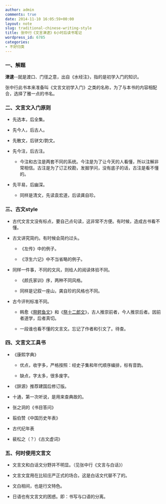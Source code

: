 ```yaml
---
author: admin
comments: true
date: 2014-11-10 16:05:59+00:00
layout: note
slug: traditional-chinese-writing-style
title: 张中行《文言津逮》6小时后读书笔记
wordpress_id: 6785
categories:
- 不好归类
---
```


### 一、解题



**津逮**--就是渡口、门径之意，出自《水经注》，指的是初学入门的知识。

张中行此书本来准备叫《文言文初学入门》之类的名称，为了与本书的内容相配合，选择了雅一点的书名。



### 二、文言文入门原则







  * 先选本，后全集。


  * 先今人，后古人。


  * 先散文，后骈文/韵文。


  * 先今注，后古注。



    * 今注和古注是两套不同的系统。今注是为了让今天的人看懂，所以注解非常相信。古注是为了订正校勘，发掘学问，没有底子的话，古注是看不懂的。




  * 先平易，后幽深。



    * 同样是清文，先读袁宏道，后读龚自珍。







### 三、古文style







  * 古代文言文没有标点，要自己点句读，这非常不方便。有时候，造成古书看不懂。


  * 古文讲究简约。有时候会简约过头。 



    * 《左传》中的例子。


    * 《浮生六记》中不当省略的例子。




  * 同样一件事，不同的文风，则给人的阅读体验不同。 



    * 《颜氏家训》序，两种不同风格。


    * 同样是记叙一座山，龚自珍的风格也不同。




  * 古今评判标准不同。 



    * 韩愈《[祭鳄鱼文](http://baike.baidu.com/view/1405263.htm?f)》和《[祭十二郎文](http://baike.baidu.com/view/738839.htm)》，古人推崇前者，今人推崇后者。因前者道学，后者真切。 


    * 一段谁也看不懂的文言文。忘记了作者和引文了。待查。







### 四、文言文工具书







  * 《康熙字典》 



    * 优点，收字多，严格按照：经史子集和年代顺序编排，标有音韵。


    * 缺点，字太多，很多废字。




  * 《辞源》推荐建国后修订版。


  * 十通，第一次听说，是用来查典故的。


  * 张之洞的《书目答问》


  * 翦伯赞《中国历史年表》


  * 古代纪年表


  * 裴松之（？）《古文虚词》





### 五、何时使用文言文







  * 文言文和白话文分野并不明显。（见张中行《文言与白话》）


  * 文言文宜用在比较庄严正式的场合。这是白话文代替不了的。


  * 文白相间，也是行文特色。


  * 日语也有文言文的困惑。即：书写与口语的分离。


